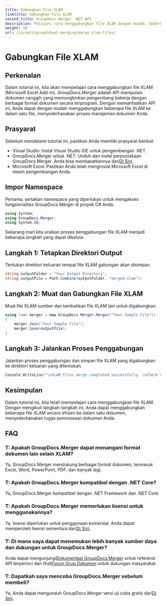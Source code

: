 ```yaml
---
title: Gabungkan File XLAM
linktitle: Gabungkan File XLAM
second_title: GroupDocs.Merger .NET API
description: Pelajari cara menggabungkan file XLAM dengan mudah. Sederhanakan tugas manajemen dokumen Anda dengan API canggih ini.
weight: 10
url: /id/net/spreadsheet-merging/merge-xlam-files/
---
```


# Gabungkan File XLAM

## Perkenalan

Dalam tutorial ini, kita akan mempelajari cara menggabungkan file XLAM (Microsoft Excel Add-In). GroupDocs.Merger adalah API manipulasi dokumen canggih yang memungkinkan pengembang bekerja dengan berbagai format dokumen secara terprogram. Dengan memanfaatkan API ini, Anda dapat dengan mudah menggabungkan beberapa file XLAM ke dalam satu file, menyederhanakan proses manajemen dokumen Anda.

## Prasyarat

Sebelum mendalami tutorial ini, pastikan Anda memiliki prasyarat berikut:

- Visual Studio: Instal Visual Studio IDE untuk pengembangan .NET.
-  GroupDocs.Merger untuk .NET: Unduh dan instal perpustakaan GroupDocs.Merger. Anda bisa mendapatkannya dari[Di Sini](https://releases.groupdocs.com/merger/net/).
- Microsoft Excel: Pastikan Anda telah menginstal Microsoft Excel di mesin pengembangan Anda.

## Impor Namespace

Pertama, sertakan namespace yang diperlukan untuk mengakses fungsionalitas GroupDocs.Merger di proyek C# Anda.

```csharp
using System; 
using GroupDocs.Merger;
using System.IO;
```

Sekarang mari kita uraikan proses penggabungan file XLAM menjadi beberapa langkah yang dapat dikelola:

## Langkah 1: Tetapkan Direktori Output

Tentukan direktori keluaran tempat file XLAM gabungan akan disimpan.

```csharp
string outputFolder = "Your Output Directory";
string outputFile = Path.Combine(outputFolder, "merged.xlam");
```

## Langkah 2: Muat dan Gabungkan File XLAM

Muat file XLAM sumber dan tambahkan file XLAM lain untuk digabungkan.

```csharp
using (var merger = new GroupDocs.Merger.Merger("Your Sample File"))
{
    merger.Join("Your Sample File");
    merger.Save(outputFile);
}
```

## Langkah 3: Jalankan Proses Penggabungan

Jalankan proses penggabungan dan simpan file XLAM yang digabungkan ke direktori keluaran yang ditentukan.

```csharp
Console.WriteLine("\nXLAM files merge completed successfully. \nCheck output in {0}", outputFolder);
```

## Kesimpulan

Dalam tutorial ini, kita telah mempelajari cara menggabungkan file XLAM. Dengan mengikuti langkah-langkah ini, Anda dapat menggabungkan beberapa file XLAM secara efisien ke dalam satu dokumen, menyederhanakan tugas pemrosesan dokumen Anda.

## FAQ

### T: Apakah GroupDocs.Merger dapat menangani format dokumen lain selain XLAM?

Ya, GroupDocs.Merger mendukung berbagai format dokumen, termasuk Excel, Word, PowerPoint, PDF, dan banyak lagi.

### T: Apakah GroupDocs.Merger kompatibel dengan .NET Core?

Ya, GroupDocs.Merger kompatibel dengan .NET Framework dan .NET Core.

### T: Apakah GroupDocs.Merger memerlukan lisensi untuk menggunakannya?

Ya, lisensi diperlukan untuk penggunaan komersial. Anda dapat memperoleh lisensi sementara dari[Di Sini](https://purchase.groupdocs.com/temporary-license/).

### T: Di mana saya dapat menemukan lebih banyak sumber daya dan dukungan untuk GroupDocs.Merger?

 Anda dapat mengunjungi[Dokumentasi GroupDocs.Merger](https://tutorials.groupdocs.com/merger/net/) untuk referensi API terperinci dan lihat[Forum Grup Dokumen](https://forum.groupdocs.com/c/merger/32) untuk dukungan masyarakat.

### T: Dapatkah saya mencoba GroupDocs.Merger sebelum membeli?

 Ya, Anda dapat mengunduh GroupDocs.Merger versi uji coba gratis dari[Di Sini](https://releases.groupdocs.com/).